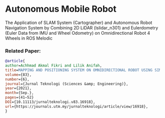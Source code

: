 # Autonomous Mobile Robot
The Application of SLAM System (Cartographer) and Autonomous Robot Navigation System by Combining 2D LiDAR (lslidar_n301) and Eulerdometry (Euler Data from IMU and Wheel Odometry) on Omnidirectional Robot 4 Wheels in ROS Melodic

### Related Paper:  
```bibtex
@article{
author=Achhmad Akmal Fikri and Lilik Anifah,
title=MAPPING AND POSITIONING SYSTEM ON OMNIDIRECTIONAL ROBOT USING SIMULTANEOUS LOCALIZATION AND MAPPING (SLAM) METHOD BASED ON LIDAR_2021,
volume={83},
number={6},
journal={Jurnal Teknologi (Sciences &amp; Engineering)},
year={2021},
month={Sep.},
pages={41–52}
DOI={10.11113/jurnalteknologi.v83.16918},
url={https://journals.utm.my/jurnalteknologi/article/view/16918},
}
